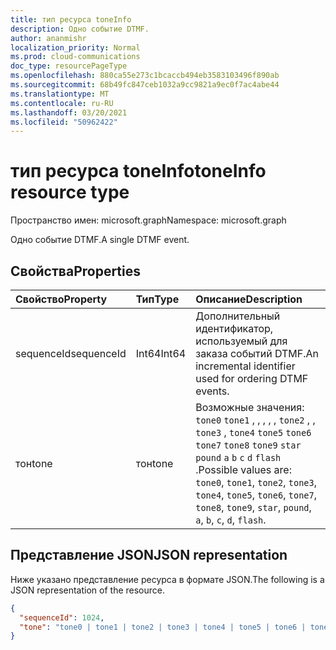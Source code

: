 ```yaml
---
title: тип ресурса toneInfo
description: Одно событие DTMF.
author: ananmishr
localization_priority: Normal
ms.prod: cloud-communications
doc_type: resourcePageType
ms.openlocfilehash: 880ca55e273c1bcaccb494eb3583103496f890ab
ms.sourcegitcommit: 68b49fc847ceb1032a9cc9821a9ec0f7ac4abe44
ms.translationtype: MT
ms.contentlocale: ru-RU
ms.lasthandoff: 03/20/2021
ms.locfileid: "50962422"
---
```

# <a name="toneinfo-resource-type"></a><span data-ttu-id="f9ecb-103">тип ресурса toneInfo</span><span class="sxs-lookup"><span data-stu-id="f9ecb-103">toneInfo resource type</span></span>

<span data-ttu-id="f9ecb-104">Пространство имен: microsoft.graph</span><span class="sxs-lookup"><span data-stu-id="f9ecb-104">Namespace: microsoft.graph</span></span>

<span data-ttu-id="f9ecb-105">Одно событие DTMF.</span><span class="sxs-lookup"><span data-stu-id="f9ecb-105">A single DTMF event.</span></span>

## <a name="properties"></a><span data-ttu-id="f9ecb-106">Свойства</span><span class="sxs-lookup"><span data-stu-id="f9ecb-106">Properties</span></span>

| <span data-ttu-id="f9ecb-107">Свойство</span><span class="sxs-lookup"><span data-stu-id="f9ecb-107">Property</span></span>       | <span data-ttu-id="f9ecb-108">Тип</span><span class="sxs-lookup"><span data-stu-id="f9ecb-108">Type</span></span>    | <span data-ttu-id="f9ecb-109">Описание</span><span class="sxs-lookup"><span data-stu-id="f9ecb-109">Description</span></span>|
|:---------------|:--------|:----------|
| <span data-ttu-id="f9ecb-110">sequenceId</span><span class="sxs-lookup"><span data-stu-id="f9ecb-110">sequenceId</span></span> | <span data-ttu-id="f9ecb-111">Int64</span><span class="sxs-lookup"><span data-stu-id="f9ecb-111">Int64</span></span> | <span data-ttu-id="f9ecb-112">Дополнительный идентификатор, используемый для заказа событий DTMF.</span><span class="sxs-lookup"><span data-stu-id="f9ecb-112">An incremental identifier used for ordering DTMF events.</span></span> |
| <span data-ttu-id="f9ecb-113">тон</span><span class="sxs-lookup"><span data-stu-id="f9ecb-113">tone</span></span> | <span data-ttu-id="f9ecb-114">тон</span><span class="sxs-lookup"><span data-stu-id="f9ecb-114">tone</span></span> | <span data-ttu-id="f9ecb-115">Возможные значения: `tone0` `tone1` , , , , , `tone2` , , `tone3` , `tone4` `tone5` `tone6` `tone7` `tone8` `tone9` `star` `pound` `a` `b` `c` `d` `flash` .</span><span class="sxs-lookup"><span data-stu-id="f9ecb-115">Possible values are: `tone0`, `tone1`, `tone2`, `tone3`, `tone4`, `tone5`, `tone6`, `tone7`, `tone8`, `tone9`, `star`, `pound`, `a`, `b`, `c`, `d`, `flash`.</span></span> |

## <a name="json-representation"></a><span data-ttu-id="f9ecb-116">Представление JSON</span><span class="sxs-lookup"><span data-stu-id="f9ecb-116">JSON representation</span></span>

<span data-ttu-id="f9ecb-117">Ниже указано представление ресурса в формате JSON.</span><span class="sxs-lookup"><span data-stu-id="f9ecb-117">The following is a JSON representation of the resource.</span></span>

<!-- {
  "blockType": "resource",
  "optionalProperties": [

  ],
  "@odata.type": "microsoft.graph.toneInfo"
}-->
```json
{
  "sequenceId": 1024,
  "tone": "tone0 | tone1 | tone2 | tone3 | tone4 | tone5 | tone6 | tone7 | tone8 | tone9 | star | pound | a | b | c | d | flash"
}
```

<!-- uuid: 8fcb5dbc-d5aa-4681-8e31-b001d5168d79
2015-10-25 14:57:30 UTC -->
<!--
{
  "type": "#page.annotation",
  "description": "toneInfo resource",
  "keywords": "",
  "section": "documentation",
  "tocPath": "",
  "suppressions": []
}
-->

